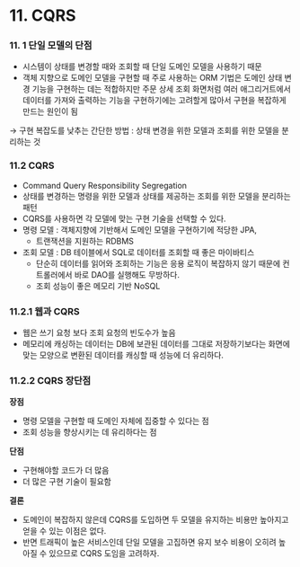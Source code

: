 # 11. CQRS


### 11. 1 단일 모델의 단점

- 시스템이 상태를 변경할 때와 조회할 때 단일 도메인 모델을 사용하기 때문
- 객체 지향으로 도메인 모델을 구현할 때 주로 사용하는 ORM 기법은 도메인 상태 변경 기능을 구현하는 데는 적합하지만 주문 상세 조회 화면처럼 여러 애그리거트에서 데이터를 가져와 출력하는 기능을 구현하기에는 고려할게 많아서 구현을 복잡하게 만드는 원인이 됨

→ 구현 복잡도를 낮추는 간단한 방법 : 상태 변경을 위한 모델과 조회를 위한 모델을 분리하는 것

### 11.2 CQRS

- Command Query Responsibility Segregation
- 상태를 변경하는 명령을 위한 모델과 상태를 제공하는 조회를 위한 모델을 분리하는 패턴
- CQRS를 사용하면  각 모델에 맞는 구현 기술을 선택할 수 있다.
- 명령 모델 : 객체지향에 기반해서 도메인 모델을 구현하기에 적당한 JPA,
    - 트랜잭션을 지원하는 RDBMS
- 조회 모델 : DB 테이블에서 SQL로 데이터를 조회할 때 좋은 마이바티스
    - 단순히 데이터를 읽어와 조회하는 기능은 응용 로직이 복잡하지 않기 때문에 컨트롤러에서 바로 DAO를 실행해도 무방하다.
    - 조회 성능이 좋은 메모리 기반 NoSQL

### 11.2.1 웹과 CQRS

- 웹은 쓰기 요청 보다 조회 요청의 빈도수가 높음
- 메모리에 캐싱하는 데이터는 DB에 보관된 데이터를 그대로 저장하기보다는 화면에 맞는 모양으로 변환된 데이터를 캐싱할 때 성능에 더 유리하다.

### 11.2.2 CQRS 장단점

**장점**

- 명령 모델을 구현할 때 도메인 자체에 집중할 수 있다는 점
- 조회 성능을 향상시키는 데 유리하다는 점

**단점**

- 구현해야할 코드가 더 많음
- 더 많은 구현 기술이 필요함

**결론**

- 도메인이 복잡하지 않은데 CQRS를 도입하면 두 모델을 유지하는 비용만 높아지고 얻을 수 있는 이점은 없다.
- 반면 트래픽이 높은 서비스인데 단일 모델을 고집하면 유지 보수 비용이 오히려 높아질 수 있으므로 CQRS 도임을 고려하자.